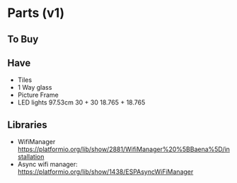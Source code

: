 # Parts (v1)

## To Buy

## Have
- Tiles
- 1 Way glass
- Picture Frame
- LED lights 97.53cm
    30 + 30
    18.765 + 18.765

## Libraries
- WifiManager  https://platformio.org/lib/show/2881/WifiManager%20%5BBaena%5D/installation
- Async wifi manager: https://platformio.org/lib/show/1438/ESPAsyncWiFiManager